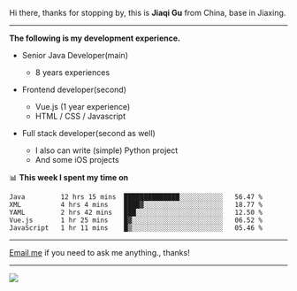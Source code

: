 Hi there, thanks for stopping by, this is **Jiaqi Gu** from China, base in Jiaxing.

---

**The following is my development experience.**

- Senior Java Developer(main)
  - 8 years experiences

- Frontend developer(second)
  - Vue.js (1 year experience)
  - HTML / CSS / Javascript
  
- Full stack developer(second as well)
  - I also can write (simple) Python project
  - And some iOS projects

📊 **This week I spent my time on**
<!--START_SECTION:waka-->
```text
Java         12 hrs 15 mins  ██████████████░░░░░░░░░░░   56.47 % 
XML          4 hrs 4 mins    ████▓░░░░░░░░░░░░░░░░░░░░   18.77 % 
YAML         2 hrs 42 mins   ███░░░░░░░░░░░░░░░░░░░░░░   12.50 % 
Vue.js       1 hr 25 mins    █▓░░░░░░░░░░░░░░░░░░░░░░░   06.52 % 
JavaScript   1 hr 11 mins    █▒░░░░░░░░░░░░░░░░░░░░░░░   05.46 % 
```
<!--END_SECTION:waka-->

---

[Email me](mailto:droidqw@gmail.com?subject=Hiring_from_GitHub) if you need to ask me anything., thanks!

---

![]( https://visitor-badge.glitch.me/badge?page_id=githubgujiaqi)

